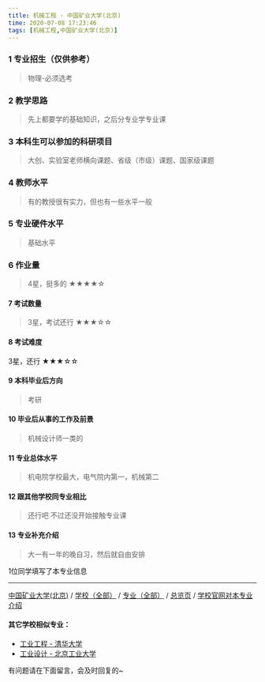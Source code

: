 ```yaml
---
title: 机械工程 - 中国矿业大学(北京)
time: 2020-07-08 17:23:46
tags: [机械工程,中国矿业大学(北京)]
---
```

### 1 专业招生（仅供参考）  
> 物理-必须选考


### 2 教学思路
> 先上都要学的基础知识，之后分专业学专业课


### 3 本科生可以参加的科研项目
>  大创、实验室老师横向课题、省级（市级）课题、国家级课题


### 4 教师水平
> 有的教授很有实力，但也有一些水平一般


### 5 专业硬件水平
> 基础水平


### 6 作业量
>4星，挺多的
★★★★☆


#### 7 考试数量
>3星，考试还行
★★★☆☆



#### 8 考试难度
> 
3星，还行
★★★☆☆



#### 9 本科毕业后方向
> 考研


#### 10 毕业后从事的工作及前景
> 机械设计师一类的


#### 11 专业总体水平
> 机电院学校最大，电气院内第一，机械第二


#### 12 跟其他学校同专业相比
> 还行吧 不过还没开始接触专业课


#### 13 专业补充介绍
> 大一有一年的晚自习，然后就自由安排

1位同学填写了本专业信息
***
[中国矿业大学(北京)](http://www.jianshu.com/p/c6527bfdf75a) / [学校（全部）](http://www.jianshu.com/p/3efa6bcca419) / [专业（全部）](http://www.jianshu.com/p/2d4c6d3552c2) / [总览页](http://www.jianshu.com/p/445daeb4fa00) / [学校官网对本专业介绍](http://cmee.cumt.edu.cn/List.aspx?id=414)

#### 其它学校相似专业：
- [工业工程 - 清华大学](http://www.jianshu.com/p/638a344e4e0c)
- [工业设计 - 北京工业大学](http://www.jianshu.com/p/9adc32b162f9)


有问题请在下面留言，会及时回复的~